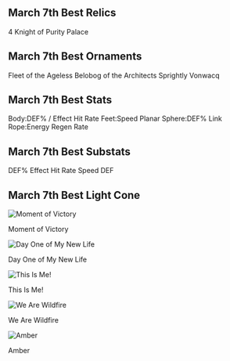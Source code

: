## March 7th Best Relics
4 Knight of Purity Palace

## March 7th Best Ornaments
Fleet of the Ageless
Belobog of the Architects
Sprightly Vonwacq

## March 7th Best Stats
Body:DEF% / Effect Hit Rate
Feet:Speed
Planar Sphere:DEF%
Link Rope:Energy Regen Rate

## March 7th Best Substats
DEF%
Effect Hit Rate
Speed
DEF

## March 7th Best Light Cone

![Moment of Victory](https://rerollcdn.com/STARRAIL/LightCones/moment_of_victory_sm.png)

Moment of Victory

![Day One of My New Life](https://rerollcdn.com/STARRAIL/LightCones/day_one_of_my_new_life_sm.png)

Day One of My New Life

![This Is Me!](https://rerollcdn.com/STARRAIL/LightCones/this_is_me!_sm.png)

This Is Me!

![We Are Wildfire](https://rerollcdn.com/STARRAIL/LightCones/we_are_wildfire_sm.png)

We Are Wildfire

![Amber](https://rerollcdn.com/STARRAIL/LightCones/amber_sm.png)

Amber